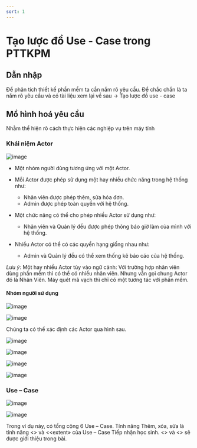 ```yaml
---
sort: 1
---
```


# Tạo lược đồ Use - Case trong PTTKPM

## Dẫn nhập

Để phân tích thiết kế phần mềm ta cần nắm rõ yêu cầu.
Để chắc chắn là ta nắm rõ yêu cầu và có tài liệu xem lại về sau
-> Tạo lược đồ use - case

## Mồ hình hoá yêu cầu

Nhằm thể hiện rõ cách thực hiện các nghiệp vụ trên máy tính

### Khái niệm Actor

![image](https://user-images.githubusercontent.com/81136429/113490574-26930600-94f5-11eb-9d8d-878e17f1ddae.png)

- Một nhóm người dùng tương ứng với một Actor.

- Mỗi Actor được phép sử dụng một hay nhiều chức năng trong hệ thống như:

  - Nhân viên được phép thêm, sửa hóa đơn.
  - Admin được phép toàn quyền với hệ thống.
- Một chức năng có thể cho phép nhiều Actor sử dụng như:
  - Nhân viên và Quản lý đều được phép thông báo giờ làm của mình với hệ thống.
- Nhiều Actor có thể có các quyền hạng giống nhau như:
  - Admin và Quản lý đều có thể xem thống kê báo cáo của hệ thống.

*Lưu ý*: Một hay nhiều Actor tùy vào ngữ cảnh: Với trường hợp nhân viên dùng phần mềm thì có thể có nhiều nhân viên. Nhưng vẫn gọi chung Actor đó là Nhân Viên. Máy quét mã vạch thì chỉ có một tương tác với phần mềm.


#### Nhóm người sử dụng

![image](https://user-images.githubusercontent.com/81136429/113490813-cf8e3080-94f6-11eb-93e8-849ad401abd1.png)

![image](https://user-images.githubusercontent.com/81136429/113490820-d9179880-94f6-11eb-8e4e-6b83d483aa25.png)

Chúng ta có thể xác định các Actor qua hình sau.

![image](https://user-images.githubusercontent.com/81136429/113490846-f64c6700-94f6-11eb-9904-c0ab4e949536.png)

![image](https://user-images.githubusercontent.com/81136429/113490883-2a278c80-94f7-11eb-8279-0d3e9a364d3b.png)

![image](https://user-images.githubusercontent.com/81136429/113490894-37dd1200-94f7-11eb-8534-1fba6661f05e.png)

![image](https://user-images.githubusercontent.com/81136429/113490904-43c8d400-94f7-11eb-9aa2-fb4f249e3c02.png)

### Use – Case

![image](https://user-images.githubusercontent.com/81136429/113490966-a91cc500-94f7-11eb-8d45-a4e29394f2e2.png)

![image](https://user-images.githubusercontent.com/81136429/113490982-bc2f9500-94f7-11eb-88cd-0fd796771f5e.png)

Trong ví dụ này, có tổng cộng 6 Use – Case. Tính năng Thêm, xóa, sửa là tính năng <<include>>  và <<extent» của Use – Case Tiếp nhận học sinh. <<include>> và <<extent>> sẽ được giới thiệu trong bài.


